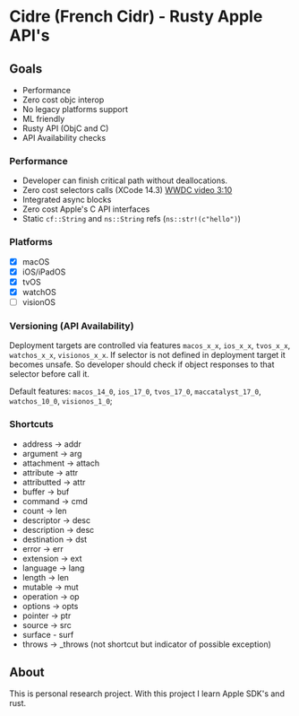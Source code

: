 # Cidre (French Cidr) - Rusty Apple API's

## Goals

- Performance 
- Zero cost objc interop
- No legacy platforms support
- ML friendly
- Rusty API (ObjC and C) 
- API Availability checks

### Performance 

- Developer can finish critical path without deallocations.
- Zero cost selectors calls (XCode 14.3) [WWDC video 3:10](https://developer.apple.com/videos/play/wwdc2022/110363/)
- Integrated async blocks
- Zero cost Apple's C API interfaces
- Static `cf::String` and `ns::String` refs (`ns::str!(c"hello")`) 

### Platforms

- [x] macOS
- [x] iOS/iPadOS
- [x] tvOS
- [x] watchOS
- [ ] visionOS

### Versioning (API Availability)

Deployment targets are controlled via features `macos_x_x`, `ios_x_x`, `tvos_x_x`, `watchos_x_x`, `visionos_x_x`.
If selector is not defined in deployment target it becomes unsafe. So developer
should check if object responses to that selector before call it.

Default features: `macos_14_0`, `ios_17_0`, `tvos_17_0`, `maccatalyst_17_0`, `watchos_10_0`, `visionos_1_0`;

### Shortcuts

- address -> addr
- argument -> arg
- attachment -> attach
- attribute -> attr
- attributted -> attr
- buffer -> buf
- command -> cmd
- count -> len
- descriptor -> desc
- description -> desc
- destination -> dst
- error -> err
- extension -> ext
- language -> lang
- length -> len
- mutable -> mut
- operation -> op
- options -> opts
- pointer -> ptr
- source -> src
- surface - surf
- throws -> _throws (not shortcut but indicator of possible exception)

## About

This is personal research project. With this project I learn Apple SDK's and rust.
